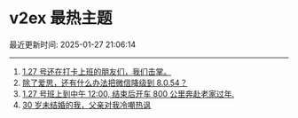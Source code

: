 # v2ex 最热主题

最近更新时间: 2025-01-27 21:06:14

--- 
1. [1.27 号还在打卡上班的朋友们，我们击掌。](https://www.v2ex.com/t/1108028) 
2. [除了爱思，还有什么办法把微信降级到 8.0.54？](https://www.v2ex.com/t/1108018) 
3. [1.27 号班上到中午 12:00, 结束后开车 800 公里奔赴老家过年.](https://www.v2ex.com/t/1108039) 
4. [30 岁未结婚的我，父亲对我冷嘲热讽](https://www.v2ex.com/t/1108066) 
